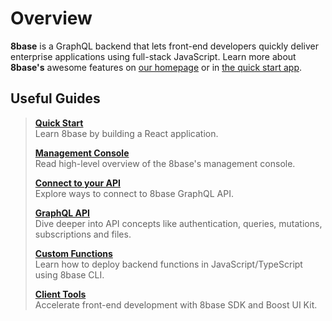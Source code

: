 # Overview

**8base** is a GraphQL backend that lets front-end developers quickly deliver enterprise applications using full-stack JavaScript. Learn more about **8base's** awesome features on [our homepage](https://8base.com) or in [the quick start app](./quick-start.md).

## Useful Guides

> [**Quick Start**](./quick-start.md)  
> Learn 8base by building a React application.	
>
> [**Management Console**](../8base-console/README.md)  
> Read high-level overview of the 8base's management console.	
>
> [**Connect to your API**](./connecting-to-api.md)  
> Explore ways to connect to 8base GraphQL API.	
>
> [**GraphQL API**](../8base-console/graphql-api/README.md)  
> Dive deeper into API concepts like authentication, queries, mutations, subscriptions and files.	
>
> [**Custom Functions**](../8base-console/custom-functions/README.md)  
> Learn how to deploy backend functions in JavaScript/TypeScript using 8base CLI.	
>
> [**Client Tools**](../development-tools/sdk/README.md)  
> Accelerate front-end development with 8base SDK and Boost UI Kit.	

